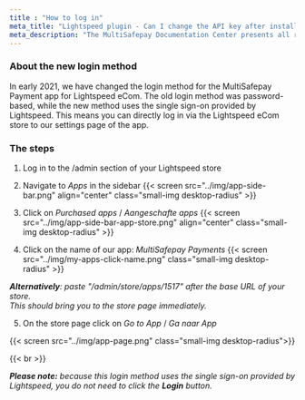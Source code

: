 ```yaml
---
title : "How to log in"
meta_title: "Lightspeed plugin - Can I change the API key after installation? - MultiSafepay Docs"
meta_description: "The MultiSafepay Documentation Center presents all relevant information about our Plugins and API. You can also find support pages for payment methods, tools and general questions as well as the contact details of our Support and Integration Teams."
---
```


### About the new login method

In early 2021, we have changed the login method for the MultiSafepay Payment app for Lightspeed eCom. The old login method was password-based, while the new method uses the single sign-on provided by Lightspeed. This means you can directly log in via the Lightspeed eCom store to our settings page of the app.

### The steps

1. Log in to the /admin section of your Lightspeed store

2. Navigate to _Apps_ in the sidebar 
{{< screen src="../img/app-side-bar.png" align="center" class="small-img desktop-radius" >}}

3. Click on _Purchased apps_ / _Aangeschafte apps_
{{< screen src="../img/app-side-bar-app-store.png" align="center" class="small-img desktop-radius" >}}

4. Click on the name of our app: _MultiSafepay Payments_
{{< screen src="../img/my-apps-click-name.png" class="small-img desktop-radius" >}}

_**Alternatively**: paste "/admin/store/apps/1517" after the base URL of your store.  
This should bring you to the store page immediately._

5. On the store page click on _Go to App_ / _Ga naar App_ 

{{< screen src="../img/app-page.png" class="small-img desktop-radius">}}

{{< br >}}

_**Please note:** because this login method uses the single sign-on provided by Lightspeed, you do not need to click the **Login** button._